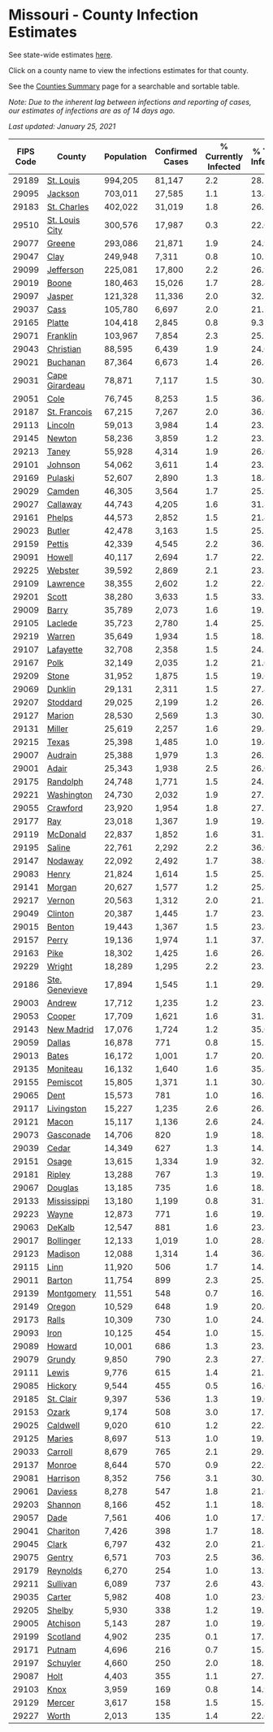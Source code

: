# Missouri - County Infection Estimates

See state-wide estimates [here](/infections/us-mo).

Click on a county name to view the infections estimates for that county.

See the [Counties Summary](/infections/summary-counties) page for a searchable and sortable table.

*Note: Due to the inherent lag between infections and reporting of cases, our estimates of infections are as of 14 days ago.*

*Last updated: January 25, 2021*

|   FIPS Code |                           County |   Population |   Confirmed Cases |   % Currently Infected |   % Total Infected |
|-------------|----------------------------------|--------------|-------------------|------------------------|--------------------|
|       29189 |           [St. Louis](st.-louis) |      994,205 |            81,147 |                    2.2 |               28.7 |
|       29095 |               [Jackson](jackson) |      703,011 |            27,585 |                    1.1 |               13.4 |
|       29183 |       [St. Charles](st.-charles) |      402,022 |            31,019 |                    1.8 |               26.5 |
|       29510 | [St. Louis City](st.-louis-city) |      300,576 |            17,987 |                    0.3 |               22.0 |
|       29077 |                 [Greene](greene) |      293,086 |            21,871 |                    1.9 |               24.9 |
|       29047 |                     [Clay](clay) |      249,948 |             7,311 |                    0.8 |               10.1 |
|       29099 |           [Jefferson](jefferson) |      225,081 |            17,800 |                    2.2 |               26.9 |
|       29019 |                   [Boone](boone) |      180,463 |            15,026 |                    1.7 |               28.4 |
|       29097 |                 [Jasper](jasper) |      121,328 |            11,336 |                    2.0 |               32.3 |
|       29037 |                     [Cass](cass) |      105,780 |             6,697 |                    2.0 |               21.1 |
|       29165 |                 [Platte](platte) |      104,418 |             2,845 |                    0.8 |                9.3 |
|       29071 |             [Franklin](franklin) |      103,967 |             7,854 |                    2.3 |               25.5 |
|       29043 |           [Christian](christian) |       88,595 |             6,439 |                    1.9 |               24.0 |
|       29021 |             [Buchanan](buchanan) |       87,364 |             6,673 |                    1.4 |               26.8 |
|       29031 | [Cape Girardeau](cape-girardeau) |       78,871 |             7,117 |                    1.5 |               30.8 |
|       29051 |                     [Cole](cole) |       76,745 |             8,253 |                    1.5 |               36.4 |
|       29187 |     [St. Francois](st.-francois) |       67,215 |             7,267 |                    2.0 |               36.6 |
|       29113 |               [Lincoln](lincoln) |       59,013 |             3,984 |                    1.4 |               23.2 |
|       29145 |                 [Newton](newton) |       58,236 |             3,859 |                    1.2 |               23.7 |
|       29213 |                   [Taney](taney) |       55,928 |             4,314 |                    1.9 |               26.0 |
|       29101 |               [Johnson](johnson) |       54,062 |             3,611 |                    1.4 |               23.1 |
|       29169 |               [Pulaski](pulaski) |       52,607 |             2,890 |                    1.3 |               18.4 |
|       29029 |                 [Camden](camden) |       46,305 |             3,564 |                    1.7 |               25.9 |
|       29027 |             [Callaway](callaway) |       44,743 |             4,205 |                    1.6 |               31.8 |
|       29161 |                 [Phelps](phelps) |       44,573 |             2,852 |                    1.5 |               21.4 |
|       29023 |                 [Butler](butler) |       42,478 |             3,163 |                    1.5 |               25.2 |
|       29159 |                 [Pettis](pettis) |       42,339 |             4,545 |                    2.2 |               36.3 |
|       29091 |                 [Howell](howell) |       40,117 |             2,694 |                    1.7 |               22.1 |
|       29225 |               [Webster](webster) |       39,592 |             2,869 |                    2.1 |               23.8 |
|       29109 |             [Lawrence](lawrence) |       38,355 |             2,602 |                    1.2 |               22.6 |
|       29201 |                   [Scott](scott) |       38,280 |             3,633 |                    1.5 |               33.1 |
|       29009 |                   [Barry](barry) |       35,789 |             2,073 |                    1.6 |               19.7 |
|       29105 |               [Laclede](laclede) |       35,723 |             2,780 |                    1.4 |               25.7 |
|       29219 |                 [Warren](warren) |       35,649 |             1,934 |                    1.5 |               18.3 |
|       29107 |           [Lafayette](lafayette) |       32,708 |             2,358 |                    1.5 |               24.3 |
|       29167 |                     [Polk](polk) |       32,149 |             2,035 |                    1.2 |               21.0 |
|       29209 |                   [Stone](stone) |       31,952 |             1,875 |                    1.5 |               19.6 |
|       29069 |               [Dunklin](dunklin) |       29,131 |             2,311 |                    1.5 |               27.4 |
|       29207 |             [Stoddard](stoddard) |       29,025 |             2,199 |                    1.2 |               26.1 |
|       29127 |                 [Marion](marion) |       28,530 |             2,569 |                    1.3 |               30.5 |
|       29131 |                 [Miller](miller) |       25,619 |             2,257 |                    1.6 |               29.4 |
|       29215 |                   [Texas](texas) |       25,398 |             1,485 |                    1.0 |               19.4 |
|       29007 |               [Audrain](audrain) |       25,388 |             1,979 |                    1.3 |               26.7 |
|       29001 |                   [Adair](adair) |       25,343 |             1,938 |                    2.5 |               26.0 |
|       29175 |             [Randolph](randolph) |       24,748 |             1,771 |                    1.5 |               24.2 |
|       29221 |         [Washington](washington) |       24,730 |             2,032 |                    1.9 |               27.7 |
|       29055 |             [Crawford](crawford) |       23,920 |             1,954 |                    1.8 |               27.2 |
|       29177 |                       [Ray](ray) |       23,018 |             1,367 |                    1.9 |               19.8 |
|       29119 |             [McDonald](mcdonald) |       22,837 |             1,852 |                    1.6 |               31.7 |
|       29195 |                 [Saline](saline) |       22,761 |             2,292 |                    2.2 |               36.0 |
|       29147 |               [Nodaway](nodaway) |       22,092 |             2,492 |                    1.7 |               38.6 |
|       29083 |                   [Henry](henry) |       21,824 |             1,614 |                    1.5 |               25.2 |
|       29141 |                 [Morgan](morgan) |       20,627 |             1,577 |                    1.2 |               25.4 |
|       29217 |                 [Vernon](vernon) |       20,563 |             1,312 |                    2.0 |               21.2 |
|       29049 |               [Clinton](clinton) |       20,387 |             1,445 |                    1.7 |               23.7 |
|       29015 |                 [Benton](benton) |       19,443 |             1,367 |                    1.5 |               23.4 |
|       29157 |                   [Perry](perry) |       19,136 |             1,974 |                    1.1 |               37.1 |
|       29163 |                     [Pike](pike) |       18,302 |             1,425 |                    1.6 |               26.8 |
|       29229 |                 [Wright](wright) |       18,289 |             1,295 |                    2.2 |               23.1 |
|       29186 | [Ste. Genevieve](ste.-genevieve) |       17,894 |             1,545 |                    1.1 |               29.5 |
|       29003 |                 [Andrew](andrew) |       17,712 |             1,235 |                    1.2 |               23.5 |
|       29053 |                 [Cooper](cooper) |       17,709 |             1,621 |                    1.6 |               31.3 |
|       29143 |         [New Madrid](new-madrid) |       17,076 |             1,724 |                    1.2 |               35.0 |
|       29059 |                 [Dallas](dallas) |       16,878 |               771 |                    0.8 |               15.3 |
|       29013 |                   [Bates](bates) |       16,172 |             1,001 |                    1.7 |               20.5 |
|       29135 |             [Moniteau](moniteau) |       16,132 |             1,640 |                    1.6 |               35.4 |
|       29155 |             [Pemiscot](pemiscot) |       15,805 |             1,371 |                    1.1 |               30.4 |
|       29065 |                     [Dent](dent) |       15,573 |               781 |                    1.0 |               16.7 |
|       29117 |         [Livingston](livingston) |       15,227 |             1,235 |                    2.6 |               26.7 |
|       29121 |                   [Macon](macon) |       15,117 |             1,136 |                    2.6 |               24.8 |
|       29073 |           [Gasconade](gasconade) |       14,706 |               820 |                    1.9 |               18.5 |
|       29039 |                   [Cedar](cedar) |       14,349 |               627 |                    1.3 |               14.7 |
|       29151 |                   [Osage](osage) |       13,615 |             1,334 |                    1.9 |               32.3 |
|       29181 |                 [Ripley](ripley) |       13,288 |               767 |                    1.3 |               19.7 |
|       29067 |               [Douglas](douglas) |       13,185 |               735 |                    1.6 |               18.3 |
|       29133 |       [Mississippi](mississippi) |       13,180 |             1,199 |                    0.8 |               31.9 |
|       29223 |                   [Wayne](wayne) |       12,873 |               771 |                    1.6 |               19.8 |
|       29063 |                 [DeKalb](dekalb) |       12,547 |               881 |                    1.6 |               23.4 |
|       29017 |           [Bollinger](bollinger) |       12,133 |             1,019 |                    1.0 |               28.6 |
|       29123 |               [Madison](madison) |       12,088 |             1,314 |                    1.4 |               36.4 |
|       29115 |                     [Linn](linn) |       11,920 |               506 |                    1.7 |               14.3 |
|       29011 |                 [Barton](barton) |       11,754 |               899 |                    2.3 |               25.7 |
|       29139 |         [Montgomery](montgomery) |       11,551 |               548 |                    0.7 |               16.3 |
|       29149 |                 [Oregon](oregon) |       10,529 |               648 |                    1.9 |               20.4 |
|       29173 |                   [Ralls](ralls) |       10,309 |               730 |                    1.0 |               24.1 |
|       29093 |                     [Iron](iron) |       10,125 |               454 |                    1.0 |               15.3 |
|       29089 |                 [Howard](howard) |       10,001 |               686 |                    1.3 |               23.3 |
|       29079 |                 [Grundy](grundy) |        9,850 |               790 |                    2.3 |               27.9 |
|       29111 |                   [Lewis](lewis) |        9,776 |               615 |                    1.4 |               21.3 |
|       29085 |               [Hickory](hickory) |        9,544 |               455 |                    0.5 |               16.0 |
|       29185 |           [St. Clair](st.-clair) |        9,397 |               536 |                    1.3 |               19.0 |
|       29153 |                   [Ozark](ozark) |        9,174 |               508 |                    3.0 |               17.7 |
|       29025 |             [Caldwell](caldwell) |        9,020 |               610 |                    1.2 |               22.8 |
|       29125 |                 [Maries](maries) |        8,697 |               513 |                    1.0 |               19.7 |
|       29033 |               [Carroll](carroll) |        8,679 |               765 |                    2.1 |               29.5 |
|       29137 |                 [Monroe](monroe) |        8,644 |               570 |                    0.9 |               22.6 |
|       29081 |             [Harrison](harrison) |        8,352 |               756 |                    3.1 |               30.2 |
|       29061 |               [Daviess](daviess) |        8,278 |               547 |                    1.8 |               21.6 |
|       29203 |               [Shannon](shannon) |        8,166 |               452 |                    1.1 |               18.9 |
|       29057 |                     [Dade](dade) |        7,561 |               406 |                    1.0 |               17.9 |
|       29041 |             [Chariton](chariton) |        7,426 |               398 |                    1.7 |               18.3 |
|       29045 |                   [Clark](clark) |        6,797 |               432 |                    2.0 |               21.4 |
|       29075 |                 [Gentry](gentry) |        6,571 |               703 |                    2.5 |               36.8 |
|       29179 |             [Reynolds](reynolds) |        6,270 |               254 |                    1.0 |               13.9 |
|       29211 |             [Sullivan](sullivan) |        6,089 |               737 |                    2.6 |               43.6 |
|       29035 |                 [Carter](carter) |        5,982 |               408 |                    1.0 |               23.0 |
|       29205 |                 [Shelby](shelby) |        5,930 |               338 |                    1.2 |               19.2 |
|       29005 |             [Atchison](atchison) |        5,143 |               287 |                    1.0 |               19.4 |
|       29199 |             [Scotland](scotland) |        4,902 |               235 |                    0.1 |               17.1 |
|       29171 |                 [Putnam](putnam) |        4,696 |               216 |                    0.7 |               15.8 |
|       29197 |             [Schuyler](schuyler) |        4,660 |               250 |                    2.0 |               18.1 |
|       29087 |                     [Holt](holt) |        4,403 |               355 |                    1.1 |               27.5 |
|       29103 |                     [Knox](knox) |        3,959 |               169 |                    0.8 |               14.9 |
|       29129 |                 [Mercer](mercer) |        3,617 |               158 |                    1.5 |               15.8 |
|       29227 |                   [Worth](worth) |        2,013 |               135 |                    1.4 |               22.6 |